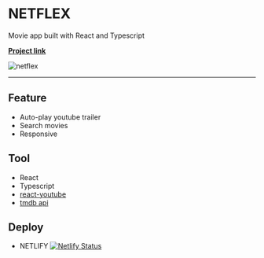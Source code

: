 # NETFLEX
Movie app built with React and Typescript

[**Project link**](https://happyuniv-netflex.netlify.app)

![netflex](https://user-images.githubusercontent.com/97126757/211190521-202e4414-bf3f-4c0d-9d0a-6195ab5211a3.gif)

---
## Feature
* Auto-play youtube trailer
* Search movies
* Responsive

## Tool
* React
* Typescript
* [react-youtube](https://github.com/tjallingt/react-youtube)
* [tmdb api](https://developers.themoviedb.org/3/getting-started/introduction)


## Deploy
* NETLIFY [![Netlify Status](https://api.netlify.com/api/v1/badges/55cf83b2-1bf9-4f90-bbb2-8196f13e0a95/deploy-status)](https://app.netlify.com/sites/happyuniv-netflex/deploys)  
